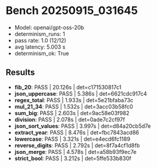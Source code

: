 # Bench 20250915_031645
- Model: openai/gpt-oss-20b
- determinism_runs: 1
- pass rate: 1.0 (12/12)
- avg latency: 5.003 s
- determinism_ok: True

## Results
- **fib_20**: PASS | 20.126s | det=c171530817c1
- **json_uppercase**: PASS | 5.386s | det=6621cdc917c4
- **regex_total**: PASS | 1.933s | det=5e21bfaba73c
- **mul_21_34**: PASS | 1.532s | det=3acc03b58fc0
- **sum_big**: PASS | 2.603s | det=9ac58e03f982
- **division**: PASS | 2.078s | det=0ade7c2cf97f
- **json_sort_values**: PASS | 3.997s | det=d84a20cb5d7e
- **extract_year**: PASS | 8.476s | det=fbc7843acd86
- **lowercase**: PASS | 3.321s | det=e4ecd6fc1189
- **reverse_digits**: PASS | 2.792s | det=8f7a4cf1d8fb
- **json_merge**: PASS | 4.578s | det=a58b93f9ec7e
- **strict_bool**: PASS | 3.212s | det=5ffe533b830f